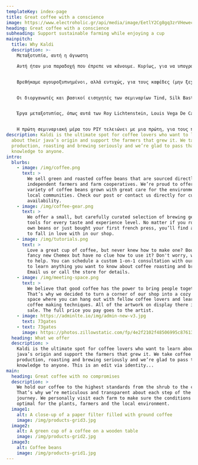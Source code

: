 ```yaml
---
templateKey: index-page
title: Great coffee with a conscience
image: https://www.electroholic.gr/api/media/image/EetlY2Cg8gq3zrVHewec4Q%3D%3D/266
heading: Great coffee with a conscience
subheading: Support sustainable farming while enjoying a cup
mainpitch:
  title: Why Kaldi
  description: >-
    Μεταξοτυπία, αυτή η άγνωστη

    Αυτή ήταν μια παραδοχή που έπρεπε να κάνουμε. Κυρίως, για να υπογραμμίσουμε επιδεικτικά την παραδοξότητα: ενώ η μεταξοτυπία είναι παντού γύρω μας (και μάλλον «από πάντα»), εμείς μέχρι το Σάββατο 2/11 αγνοούσαμε παραπάνω απ’όσα θα έπρεπε, για την εθιστική αυτή, χαρά του τυπώματος.


    Βρεθήκαμε αγουροξυπνημένοι, αλλά ευτυχώς, για τους καφέδες (μην ξεχάσω τα σαντουιτς) μερίμνησαν οι διοργανωτές, στον χώρο όπου ξεκίνησαν τα σεμινάρια Print It Yourself, τα οποία θα διαρκέσουν συνολικά 5 σαββατοκύριακα, με τελευταίο αυτό στις 14-15 Δεκεμβρίου -και είναι βέβαια από καιρό sold out. Εμείς, ως ενθουσιώδεις υποστηρικτές των απανταχού DIY εγχειρημάτων, θα σας μεταφέρουμε τις εντυπώσεις μιας τεχνικής της εκτύπωσης, που οφείλει πολλά στον αυτοσχεδιασμό, τον πειραματισμό και την φαντασία, με την ελπίδα να σας πιάσει έστω ένας μικρός πονοκέφαλος, όπως θα το έκανε στ’αλήθεια, η τέλεια μυρωδιά της μπογιάς, που ποτίζει τον αέρα κάθε εργαστηρίου μεταξοτυπίας την ώρα του δημιουργικού οίστρου.


    Οι διοργανωτές και βασικοί εισηγητές των σεμιναρίων Tind, Silk Bastards, Αντώνης -λάτρεις και τεχνίτες των (απο)τυπωμάτων οι ίδιοι, ξεκινούν την εισαγωγική παρουσίαση, εξηγώντας τους λόγους που η μεταξοτυπία δεν είναι μια καθόλου ευκαταφρόνητη τέχνη του οπτικού πολιτισμού μας. Μετά από μια σύντομη αναδρομή σ’αυτόν τον τρόπο εκτύπωσης, που φαίνεται να αναζητά τις ρίζες του, πολύ πριν την ανακάλυψη της τυπογραφίας το 1448 με χαρακτηριστικά μαζικής παραγωγής, ήδη στην Αίγυπτο και την Ελλάδα του 2500 π.Χ., κυρίως όμως στην αρχαία Ιαπωνία και την Ινδονησία, οι μεταξοτύπες μεταφέρουν στο κοινό τους μια πρώτη γεύση της αισθητικής που τους ώθησε στην αγορά του πρώτου τους τελάρου.


    Έργα μεταξοτυπίας, όπως αυτά των Roy Lichtenstein, Louis Vega De Castro, Barbara Kruger, Chuck Sperry και άλλων, εξηγούν αποφασιστικά γιατί η εκτύπωση, και ειδικά η μεταξοτυπία, μπορούν να έχουν ένα τόσο αφοσιωμένο ακροατήριο. Η μεταξοτυπία απαιτεί ένα είδος τεχνογνωσίας από τη μία απλό, ώστε να μπορεί εύκολα να αποκτηθεί, ωστόσο ευρύ και διεπιστημονικό, που απασχολείται από την επιστήμη των υλικών μέχρι αυτή της επικοινωνίας. Αδιαμφισβήτητα παραχαϊδεμένο παιδί της pop art,  η καλλιτεχνική μεταξοτυπία αποτυπώνει μέσα στην περιορισμένη επιφάνεια του χαρτιού ή του υφάσματος, ατόφιο το σχόλιο του 20ου αιώνα για την Τέχνη: τον περιορισμό του ελιτισμού χάρη του ανοίγματος της απεύθυνσης προς όλους, ταυτόχρονα όμως και τη συλλεκτικότητα για λίγους. Έτσι, ενεργοποιείται το είδος της αντίφασης που στρατεύει την τέχνη, και την νοηματοδοτεί κοινωνικά και πολιτικά. Σημαντικότερο πλεονέκτημα της καλλιτεχνικής συνθήκης από τα μέσα του 20ου αιώνα, είναι κατά τη γνώμη μας, η αποδοχή οποιασδήποτε τεχνικής αποδίδει, ως αναντίρρητου καλλιτεχνικού τρόπου, -για να επιστρέψουμε και πάλι πίσω στο DIY, απ’όπου ξεκινήσαμε.


    Η πρώτη σεμιναριακή μέρα του PIY τελειώνει με μια πρώτη, για τους περισσότερους, απόπειρα τυπώματος. Το σχέδιο της εκτύπωσης είναι ένας μικρός κλόουν που έτσι όπως κάθεται πάνω του το χρώμα, κάνει τα μαλλιά και το μουστάκι του να μου φαίνονται…κάπως χιτλερικά. Η αγωνία του πρώτου τυπώματος μου δημιουργεί μια αστάθεια και έτσι το υψωμένο σε χαιρετισμό χέρι του αρχικού σχεδίου, δεν αποτυπώνεται πουθενά. Ο κλόουν μου είναι κουλός. Από την τυχαιότητα (;), ένα μικρό, εύστοχο σχόλιο γεννιέται. Η καριτατούρα του ακρωτηριασμένου και γελοιοποιημένου αδόλφου με το παπιγιόν στον τοίχο του δωματίου μου, είναι μια  εικόνα που με χαροποιεί, όχι μόνο γιατί προλάβαμε να συνομιλήσουμε –υπενθυμίζει ακόμα την χαρά της μάθησης, τους σφάλματος και πιο σημαντικά την ικανοποίηση της έντεχνης χειρωναξίας. Σε τέτοιου είδους απολαύσεις, θα εντρυφήσουμε και τα σαββατοκύριακα που έρχονται, κρατώντας για την ώρα μυστικές, δύο από τις πιο αποκαλυπτικές αλήθειες για το τύπωμα:
description: Kaldi is the ultimate spot for coffee lovers who want to learn
  about their java’s origin and support the farmers that grew it. We take coffee
  production, roasting and brewing seriously and we’re glad to pass that
  knowledge to anyone.
intro:
  blurbs:
    - image: /img/coffee.png
      text: >
        We sell green and roasted coffee beans that are sourced directly from
        independent farmers and farm cooperatives. We’re proud to offer a
        variety of coffee beans grown with great care for the environment and
        local communities. Check our post or contact us directly for current
        availability.
    - image: /img/coffee-gear.png
      text: >
        We offer a small, but carefully curated selection of brewing gear and
        tools for every taste and experience level. No matter if you roast your
        own beans or just bought your first french press, you’ll find a gadget
        to fall in love with in our shop.
    - image: /img/tutorials.png
      text: >
        Love a great cup of coffee, but never knew how to make one? Bought a
        fancy new Chemex but have no clue how to use it? Don't worry, we’re here
        to help. You can schedule a custom 1-on-1 consultation with our baristas
        to learn anything you want to know about coffee roasting and brewing.
        Email us or call the store for details.
    - image: /img/meeting-space.png
      text: >
        We believe that good coffee has the power to bring people together.
        That’s why we decided to turn a corner of our shop into a cozy meeting
        space where you can hang out with fellow coffee lovers and learn about
        coffee making techniques. All of the artwork on display there is for
        sale. The full price you pay goes to the artist.
    - image: https://adminlte.io/img/admin-new-v3.jpg
      text: 73gates
    - text: 73gates
      image: https://photos.zillowstatic.com/fp/4e2f2102f48506995c876136dfdbc885-cc_ft_384.jpg
  heading: What we offer
  description: >
    Kaldi is the ultimate spot for coffee lovers who want to learn about their
    java’s origin and support the farmers that grew it. We take coffee
    production, roasting and brewing seriously and we’re glad to pass that
    knowledge to anyone. This is an edit via identity...
main:
  heading: Great coffee with no compromises
  description: >
    We hold our coffee to the highest standards from the shrub to the cup.
    That’s why we’re meticulous and transparent about each step of the coffee’s
    journey. We personally visit each farm to make sure the conditions are
    optimal for the plants, farmers and the local environment.
  image1:
    alt: A close-up of a paper filter filled with ground coffee
    image: /img/products-grid3.jpg
  image2:
    alt: A green cup of a coffee on a wooden table
    image: /img/products-grid2.jpg
  image3:
    alt: Coffee beans
    image: /img/products-grid1.jpg
---
```

